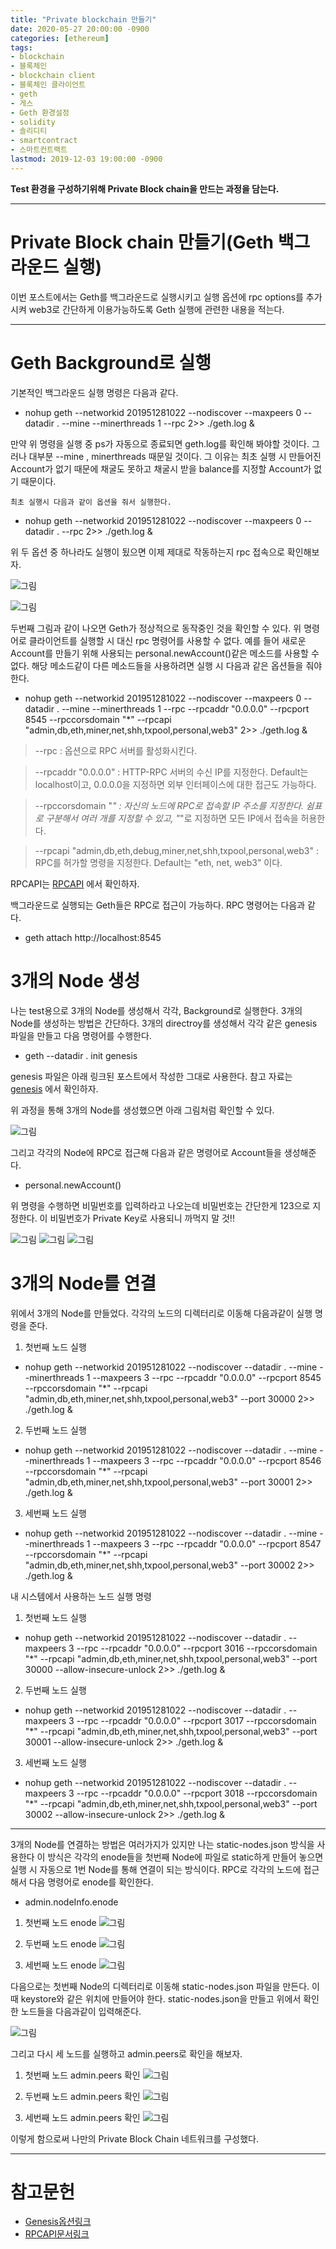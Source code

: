 ```yaml
---
title: "Private blockchain 만들기"
date: 2020-05-27 20:00:00 -0900
categories: [ethereum]
tags: 
- blockchain
- 블록체인
- blockchain client
- 블록체인 클라이언트
- geth
- 게스
- Geth 환경설정
- solidity
- 솔리디티
- smartcontract
- 스마트컨트랙트
lastmod: 2019-12-03 19:00:00 -0900
---
```


**Test 환경을 구성하기위해 Private Block chain을 만드는 과정을 담는다.**  

---


# Private Block chain 만들기(Geth 백그라운드 실행)
 이번 포스트에서는 Geth를 백그라운드로 실행시키고 실행 옵션에 rpc options를 추가시켜 web3로 간단하게 이용가능하도록 Geth 실행에 관련한 내용을 적는다.

---

# Geth Background로 실행
기본적인 백그라운드 실행 명령은 다음과 같다.  

- nohup geth --networkid 201951281022 --nodiscover --maxpeers 0 --datadir . --mine --minerthreads 1 --rpc 2>> ./geth.log &  

만약 위 명령을 실행 중 ps가 자동으로 종료되면 geth.log를 확인해 봐야할 것이다. 그러나 대부분 --mine , minerthreads 때문일 것이다. 그 이유는 최초 실행 시 만들어진 Account가 없기 때문에 채굴도 못하고 채굴시 받을 balance를 지정할 Account가 없기 때문이다.  

`최초 실행시 다음과 같이 옵션을 줘서 실행한다.`  

- nohup geth --networkid 201951281022 --nodiscover --maxpeers 0 --datadir . --rpc 2>> ./geth.log & 

위 두 옵션 중 하나라도 실행이 됬으면 이제 제대로 작동하는지 rpc 접속으로 확인해보자.  

![그림](/assets/images/img/blockchain-ethereum/privateblockchain/privateblockchain1.PNG)  

![그림](/assets/images/img/blockchain-ethereum/privateblockchain/privateblockchain2.PNG)  

두번째 그림과 같이 나오면 Geth가 정상적으로 동작중인 것을 확인할 수 있다. 위 명령어로 클라이언트를 실행할 시 대신 rpc 명령어를 사용할 수 없다. 예를 들어 새로운 Account를 만들기 위해 사용되는 personal.newAccount()같은 메소드를 사용할 수 없다. 해당 메소드같이 다른 메소드들을 사용하려면 실행 시 다음과 같은 옵션들을 줘야 한다.  


- nohup geth --networkid 201951281022 --nodiscover --maxpeers 0 --datadir . --mine --minerthreads 1 --rpc --rpcaddr "0.0.0.0" --rpcport 8545 --rpccorsdomain "*" --rpcapi "admin,db,eth,miner,net,shh,txpool,personal,web3" 2>> ./geth.log &

> --rpc : 옵션으로 RPC 서버를 활성화시킨다.  

> --rpcaddr "0.0.0.0" : HTTP-RPC 서버의 수신 IP를 지정한다. Default는 localhost이고, 0.0.0.0을 지정하면 외부 인터페이스에 대한 접근도 가능하다.  

> --rpccorsdomain "*" : 자신의 노드에 RPC로 접속할 IP 주소를 지정한다. 쉼표로 구분해서 여러 개를 지정할 수 있고, "*"로 지정하면 모든 IP에서 접속을 허용한다.  

> --rpcapi "admin,db,eth,debug,miner,net,shh,txpool,personal,web3" : RPC를 허가할 명령을 지정한다. Default는 "eth, net, web3" 이다.

RPCAPI는 [RPCAPI](https://github.com/ethereum/go-ethereum/wiki/Management-APIs) 에서 확인하자. 


백그라운드로 실행되는 Geth들은 RPC로 접근이 가능하다. RPC 명령어는 다음과 같다.  

- geth attach http://localhost:8545


# 3개의 Node 생성
나는 test용으로 3개의 Node를 생성해서 각각, Background로 실행한다. 3개의 Node를 생성하는 방법은 간단하다. 3개의 directroy를 생성해서 각각 같은 genesis 파일을 만들고 다음 명령어를 수행한다.  

- geth --datadir . init genesis

genesis 파일은 아래 링크된 포스트에서 작성한 그대로 사용한다. 참고 자료는 [genesis](https://byeongminlee.github.io/blockchain/2019/11/28/blockchain-ethereum-%EC%9D%B4%EB%8D%94%EB%A6%AC%EC%9B%80%ED%99%98%EA%B2%BD%EC%84%A4%EC%A0%952/) 에서 확인하자.


위 과정을 통해 3개의 Node를 생성했으면 아래 그림처럼 확인할 수 있다.  

![그림](/assets/images/img/blockchain-ethereum/privateblockchain/privateblockchain3.PNG)  

그리고 각각의 Node에 RPC로 접근해 다음과 같은 명령어로 Account들을 생성해준다.  

- personal.newAccount()

위 명령을 수행하면 비밀번호를 입력하라고 나오는데 비밀번호는 간단한게 123으로 지정한다.  이 비밀번호가 Private Key로 사용되니 까먹지 말 것!!  

![그림](/assets/images/img/blockchain-ethereum/privateblockchain/personalnewaccount1.PNG)
![그림](/assets/images/img/blockchain-ethereum/privateblockchain/personalnewaccount2.PNG)
![그림](/assets/images/img/blockchain-ethereum/privateblockchain/personalnewaccount3.PNG)



# 3개의 Node를 연결
위에서 3개의 Node를 만들었다. 각각의 노드의 디렉터리로 이동해 다음과같이 실행 명령을 준다.  

1. 첫번째 노드 실행
- nohup geth --networkid 201951281022 --nodiscover --datadir . --mine --minerthreads 1 --maxpeers 3 --rpc --rpcaddr "0.0.0.0" --rpcport 8545 --rpccorsdomain "*" --rpcapi "admin,db,eth,miner,net,shh,txpool,personal,web3" --port 30000 2>> ./geth.log &

2. 두번째 노드 실행
- nohup geth --networkid 201951281022 --nodiscover --datadir . --mine --minerthreads 1 --maxpeers 3 --rpc --rpcaddr "0.0.0.0" --rpcport 8546 --rpccorsdomain "*" --rpcapi "admin,db,eth,miner,net,shh,txpool,personal,web3" --port 30001 2>> ./geth.log &

3. 세번째 노드 실행
- nohup geth --networkid 201951281022 --nodiscover --datadir . --mine --minerthreads 1 --maxpeers 3 --rpc --rpcaddr "0.0.0.0" --rpcport 8547 --rpccorsdomain "*" --rpcapi "admin,db,eth,miner,net,shh,txpool,personal,web3" --port 30002 2>> ./geth.log &  
  

내 시스템에서 사용하는 노드 실행 명령
1. 첫번째 노드 실행
- nohup geth --networkid 201951281022 --nodiscover --datadir .  --maxpeers 3 --rpc --rpcaddr "0.0.0.0" --rpcport 3016 --rpccorsdomain "*" --rpcapi "admin,db,eth,miner,net,shh,txpool,personal,web3" --port 30000 --allow-insecure-unlock 2>> ./geth.log &

2. 두번째 노드 실행
- nohup geth --networkid 201951281022 --nodiscover --datadir .  --maxpeers 3 --rpc --rpcaddr "0.0.0.0" --rpcport 3017 --rpccorsdomain "*" --rpcapi "admin,db,eth,miner,net,shh,txpool,personal,web3" --port 30001 --allow-insecure-unlock 2>> ./geth.log &

3. 세번째 노드 실행
- nohup geth --networkid 201951281022 --nodiscover --datadir .  --maxpeers 3 --rpc --rpcaddr "0.0.0.0" --rpcport 3018 --rpccorsdomain "*" --rpcapi "admin,db,eth,miner,net,shh,txpool,personal,web3" --port 30002 --allow-insecure-unlock 2>> ./geth.log &

---

3개의 Node를 연결하는 방법은 여러가지가 있지만 나는 static-nodes.json 방식을 사용한다 이 방식은 각각의 enode들을 첫번째 Node에 파일로 static하게 만들어 놓으면 실행 시 자동으로 1번 Node를 통해 연결이 되는 방식이다. RPC로 각각의 노드에 접근해서 다음 명령어로 enode를 확인한다.  

- admin.nodeInfo.enode

1. 첫번째 노드 enode 
![그림](/assets/images/img/blockchain-ethereum/privateblockchain/enode1.PNG)

2. 두번째 노드 enode 
![그림](/assets/images/img/blockchain-ethereum/privateblockchain/enode2.PNG)

3. 세번째 노드 enode 
![그림](/assets/images/img/blockchain-ethereum/privateblockchain/enode3.PNG)


다음으로는 첫번째 Node의 디렉터리로 이동해 static-nodes.json 파일을 만든다. 이때 keystore와 같은 위치에 만들어야 한다. static-nodes.json을 만들고 위에서 확인한 노드들을 다음과같이 입력해준다.  

![그림](/assets/images/img/blockchain-ethereum/privateblockchain/staticnodesjson1.PNG)  

그리고 다시 세 노드를 실행하고 admin.peers로 확인을 해보자.  

1. 첫번째 노드 admin.peers 확인
![그림](/assets/images/img/blockchain-ethereum/privateblockchain/staticnodesjson2.PNG)

2. 두번째 노드 admin.peers 확인
![그림](/assets/images/img/blockchain-ethereum/privateblockchain/staticnodesjson3.PNG)

3. 세번째 노드 admin.peers 확인
![그림](/assets/images/img/blockchain-ethereum/privateblockchain/staticnodesjson4.PNG)


이렇게 함으로써 나만의 Private Block Chain 네트워크를 구성했다.   

---

# 참고문헌
- [Genesis옵션링크](https://byeongminlee.github.io/blockchain/2019/11/28/blockchain-ethereum-%EC%9D%B4%EB%8D%94%EB%A6%AC%EC%9B%80%ED%99%98%EA%B2%BD%EC%84%A4%EC%A0%952/)
- [RPCAPI문서링크](https://github.com/ethereum/go-ethereum/wiki/Management-APIs)